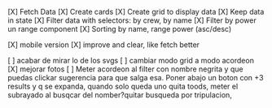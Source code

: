 [X] Fetch Data
[X] Create cards
[X] Create grid to display data
[X] Keep data in state
[X] Filter data with selectors: by crew, by name
[X] Filter by power un range component
[X] Sorting by name, range power (asc/desc)
<!-- [ ] Meter debouncer al input. -->
[X] mobile version
[X] improve and clear, like fetch better

[ ] acabar de mirar lo de los svgs
[ ] cambiar modo grid a modo acordeon
[X] mejorar fotos
[ ] Meter acordeon al filter con nombre negrita y que puedas clickar sugerencia para que salga esa. Poner abajo un boton con +3 results y q se expanda, quando solo queda uno quita toods, meter el subrayado al busqcar del nomber?quitar busqueda por tripulacion,